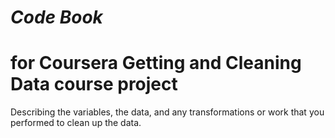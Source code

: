 # *Code Book* 
# for Coursera Getting and Cleaning Data course project
Describing the variables, the data, and any transformations or work that you performed to clean up the data.
